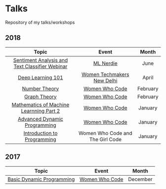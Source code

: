 # Talks
Repository of my talks/workshops

## 2018

| Topic                                                                 | Event                                   | Month     |
| :-------------------------------------------------------------------: | :-------------------------------------: | :-------: |
| [Sentiment Analysis and Text Classifier Webinar](https://docs.google.com/presentation/d/1uj0IefW4j3i_hDfxUgKuzw_YWh5sYCGavr0fqCttgr8/edit?usp=sharing) | [ML Nerdie](https://www.facebook.com/mlnerdie/videos/480282612408130) | June |
| [Deep Learning 101](https://docs.google.com/presentation/d/1GSieFi3Vz53VbpijSfV6a9ZJY5vLWlotc9xlYt8ldh4/edit?usp=sharing) | [Women Techmakers New Delhi](https://www.meetup.com/GDGNewDelhi/events/248254135/) | April |
| [Number Theory](https://github.com/shubhi-sareen/Deep-Dive-into-Competitive-Programming---Women-Who-Code-Delhi-Number-Theory) | [Women Who Code](https://www.meetup.com/Women-Who-Code-Delhi/events/247551851/) | February  |
| [Graph Theory](https://github.com/shubhi-sareen/Deep-Dive-into-Competitive-Programming---Women-Who-Code-Delhi-Graph-Theory) | [Women Who Code](https://www.meetup.com/Women-Who-Code-Delhi/events/246996186/) | February  |
| [Mathematics of Machine Learnning Part 2](https://github.com/shubhi-sareen/Mathematics-of-Machine-Learning-Part-2---Women-Who-Code-Delhi) | [Women Who Code](https://www.meetup.com/Women-Who-Code-Delhi/events/246927838/) | January  |
| [Advanced Dynamic Programming](https://github.com/shubhi-sareen/Deep-Dive-into-Competitive-Programming---Women-Who-Code-Delhi-Dynamic-Programming-) | [Women Who Code](https://www.meetup.com/Women-Who-Code-Delhi/events/246556323/) | January  |
| [Introduction to Programming](https://docs.google.com/presentation/d/1oeHk61-ddrVbqHkbCQgrsgehohAn5ZrR955MUZzDplc/edit?usp=sharing) | Women Who Code and The Girl Code | January |

## 2017

| Topic                                                                 | Event                                   | Month     |
| :-------------------------------------------------------------------: | :-------------------------------------: | :-------: |
| [Basic Dynamic Programming](https://github.com/shubhi-sareen/Deep-Dive-into-Competitive-Programming---Women-Who-Code-Delhi-Dynamic-Programming-) | [Women Who Code](https://www.meetup.com/Women-Who-Code-Delhi/events/243547695/) | December  |
